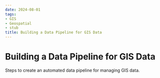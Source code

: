 ```yaml
---
date: 2024-08-01
tags:
- GIS
- Geospatial
- stub
title: Building a Data Pipeline for GIS Data
---
```


# Building a Data Pipeline for GIS Data

Steps to create an automated data pipeline for managing GIS data.
